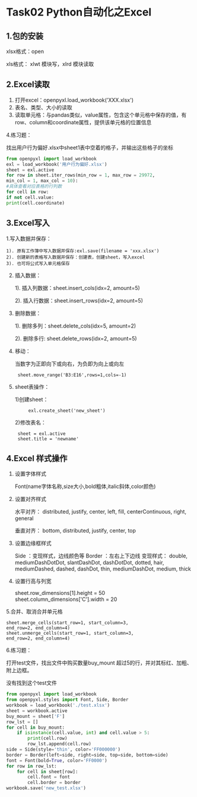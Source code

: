 # Task02 Python自动化之Excel
## 1.包的安装

xlsx格式：open

xls格式： xlwt 模块写，xlrd 模块读取

## 2.Excel读取
1. 打开excel：openpyxl.load_workbook('XXX.xlsx')
2. 表名、类型、大小的读取
3. 读取单元格：与pandas类似，value属性，包含这个单元格中保存的值，有row、column和coordinate属性，提供该单元格的位置信息

4.练习题：

找出用户行为偏好.xlsx中sheet1表中空着的格子，并输出这些格子的坐标
```python
from openpyxl import load_workbook
exl = load_workbook('用户行为偏好.xlsx')
sheet = exl.active
for row in sheet.iter_rows(min_row = 1, max_row = 29972,
min_col = 1, max_col = 10):
#具体查看对应表格的行列数
for cell in row:
if not cell.value:
print(cell.coordinate)
```

## 3.Excel写入
1.写入数据并保存：

    1). 原有工作簿中写入数据并保存:exl.save(filename = 'xxx.xlsx')
    2). 创建新的表格写入数据并保存：创建表，创建sheet，写入excel
    3). 也可将公式写入单元格保存

2. 插入数据：

    1). 插入列数据：sheet.insert_cols(idx=2, amount=5)
    
    2). 插入行数据：sheet.insert_rows(idx=2, amount=5)

3. 删除数据：

    1). 删除多列：sheet.delete_cols(idx=5, amount=2)

    2). 删除多行: sheet.delete_rows(idx=2, amount=5)
4. 移动：
    
    当数字为正即向下或向右，为负即为向上或向左

        sheet.move_range('B3:E16',rows=1,cols=-1)

5. sheet表操作：

    1)创建sheet：
            
            exl.create_sheet('new_sheet')

    2)修改表名：

        sheet = exl.active
        sheet.title = 'newname'
    
## 4.Excel 样式操作
1. 设置字体样式

    Font(name字体名称,size大小,bold粗体,italic斜体,color颜色)

2. 设置对齐样式

    水平对齐： distributed, justify, center, left, fill, centerContinuous, right, general

    垂直对齐： bottom, distributed, justify, center, top

3. 设置边缘框样式

    Side ：变现样式，边线颜色等
    Border ：左右上下边线
    变现样式： double, mediumDashDotDot, slantDashDot, dashDotDot, dotted, hair,
    mediumDashed, dashed, dashDot, thin, mediumDashDot, medium, thick

4. 设置行高与列宽

    sheet.row_dimensions[1].height = 50
    sheet.column_dimensions['C'].width = 20 

5.合并、取消合并单元格

    sheet.merge_cells(start_row=1, start_column=3,
    end_row=2, end_column=4)
    sheet.unmerge_cells(start_row=1, start_column=3,
    end_row=2, end_column=4)

6.练习题：

打开test文件，找出文件中购买数量buy_mount 超过5的行，并对其标红、加粗、附上边框。

没有找到这个test文件

```python
from openpyxl import load_workbook
from openpyxl.styles import Font, Side, Border
workbook = load_workbook('./test.xlsx')
sheet = workbook.active
buy_mount = sheet['F']
row_lst = []
for cell in buy_mount:
    if isinstance(cell.value, int) and cell.value > 5:
        print(cell.row)
        row_lst.append(cell.row)
side = Side(style='thin', color='FF000000')
border = Border(left=side, right=side, top=side, bottom=side)
font = Font(bold=True, color='FF0000')
for row in row_lst:
    for cell in sheet[row]:
        cell.font = font
        cell.border = border
workbook.save('new_test.xlsx')
```